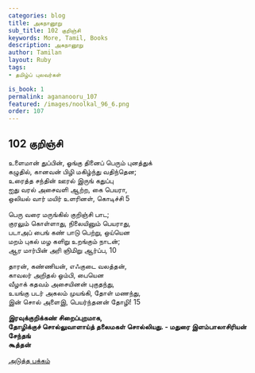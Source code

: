 ```yaml
---
categories: blog
title: அகநானூறு 
sub_title: 102 குறிஞ்சி
keywords: More, Tamil, Books
description: அகநானூறு 
author: Tamilan
layout: Ruby
tags:
- தமிழ்ப் புலவர்கள் 

is_book: 1
permalink: agananooru_107
featured: /images/noolkal_96_6.png
order: 107
---
```



## 102 குறிஞ்சி

உளைமான் துப்பின், ஓங்கு தினைப் பெரும் புனத்துக்  
கழுதில், கானவன் பிழி மகிழ்ந்து வதிந்தென;  
உரைத்த சந்தின் ஊரல் இருங் கதுப்பு  
ஐது வரல் அசைவளி ஆற்ற, கை பெயரா,  
ஒலியல் வார் மயிர் உளரினள், கொடிச்சி 5

பெரு வரை மருங்கில் குறிஞ்சி பாட;  
குரலும் கொள்ளாது, நிலையினும் பெயராது,  
படாஅப் பைங் கண் பாடு பெற்று, ஒய்யென  
மறம் புகல் மழ களிறு உறங்கும் நாடன்;  
ஆர மார்பின் அரி ஞிமிறு ஆர்ப்ப, 10

தாரன், கண்ணியன், எஃகுடை வலத்தன்,  
காவலர் அறிதல் ஓம்பி, பையென  
வீழாக் கதவம் அசையினன் புகுதந்து,  
உயங்கு படர் அகலம் முயங்கி, தோள் மணந்து,  
இன் சொல் அளைஇ, பெயர்ந்தனன் தோழி! 15

**இரவுக்குறிக்கண் சிறைப்புறமாக,  
தோழிக்குச் சொல்லுவாளாய்த் தலைமகள் சொல்லியது. - மதுரை இளம்பாலாசிரியன் சேந்தங்  
கூத்தன்**

[அடுத்த பக்கம்](agananooru_108)